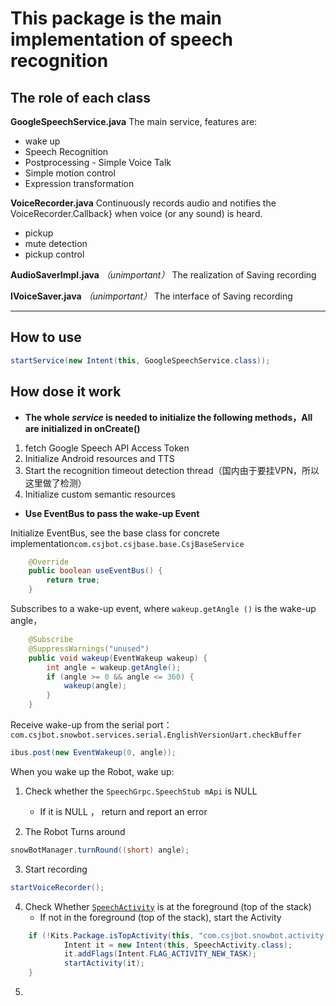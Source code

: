 # This package is the main implementation of speech recognition

## The role of each class

**GoogleSpeechService.java**
The main service, features are:

- wake up
- Speech Recognition
- Postprocessing - Simple Voice Talk
- Simple motion control
- Expression transformation

**VoiceRecorder.java**
Continuously records audio and notifies the  VoiceRecorder.Callback} when voice (or any sound) is heard.

- pickup
- mute detection
- pickup control

**AudioSaverImpl.java** *（unimportant）*
The realization of Saving recording


**IVoiceSaver.java**  *（unimportant）*
The interface of Saving recording 


----------

## How to use
```java
startService(new Intent(this, GoogleSpeechService.class));
```


## How dose it work
- **The whole *service* is needed to initialize the following methods，All are initialized in onCreate()**

1. fetch Google Speech API Access Token
2. Initialize Android resources and TTS
3. Start the recognition timeout detection thread（国内由于要挂VPN，所以这里做了检测）
4. Initialize custom semantic resources


- **Use EventBus to pass the wake-up Event**

Initialize EventBus, see the base class for concrete implementation`com.csjbot.csjbase.base.CsjBaseService`

```java
    @Override
    public boolean useEventBus() {
        return true;
    }
```

Subscribes to a wake-up event, where `wakeup.getAngle ()` is the wake-up angle，
```java
    @Subscribe
    @SuppressWarnings("unused")
    public void wakeup(EventWakeup wakeup) {
        int angle = wakeup.getAngle();
        if (angle >= 0 && angle <= 360) {
            wakeup(angle);
        }
    }
```

Receive wake-up from the serial port：
`com.csjbot.snowbot.services.serial.EnglishVersionUart.checkBuffer`
```java
ibus.post(new EventWakeup(0, angle));
```

When you wake up the Robot, wake up:
1. Check whether the `SpeechGrpc.SpeechStub mApi` is NULL

	- If it is NULL ， return and report an error
	
2. The Robot Turns around
```java
snowBotManager.turnRound((short) angle);
```

3. Start recording
```java
startVoiceRecorder();
```

4. Check Whether [`SpeechActivity`](https://github.com/ppdayz/snowbot_i18n/blob/master/app/src/main/java/com/csjbot/snowbot/activity/aiui/SpeechActivity.java) is at the foreground (top of the stack)
	- If not in the foreground (top of the stack),  start the Activity
```java
	if (!Kits.Package.isTopActivity(this, "com.csjbot.snowbot.activity.aiui.SpeechActivity")) {
			Intent it = new Intent(this, SpeechActivity.class);
			it.addFlags(Intent.FLAG_ACTIVITY_NEW_TASK);
			startActivity(it);
	}
```
5. 





